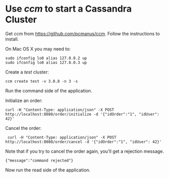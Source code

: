 Use *ccm* to start a Cassandra Cluster
======================================

Get *ccm* from https://github.com/pcmanus/ccm. Follow the instructions to install.

On Mac OS X you may need to:
```
sudo ifconfig lo0 alias 127.0.0.2 up
sudo ifconfig lo0 alias 127.0.0.3 up
```

Create a *test* cluster:

``` ccm create test -v 3.0.8 -n 3 -s ```

Run the command side of the application.

Initialize an order:

```
curl -H "Content-Type: application/json" -X POST http://localhost:8080/order/initialize -d '{"idOrder":"1", "idUser": 42}'
```

Cancel the order:

```
 curl -H "Content-Type: application/json" -X POST http://localhost:8080/order/cancel -d '{"idOrder":"1", "idUser": 42}'
```

Note that if you try to cancel the order again, you'll get a rejection message.

```
{"message":"command rejected"}
```

Now run the read side of the application.

